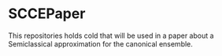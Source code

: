 # SCCEPaper

This repositories holds cold that will be used in a paper about a Semiclassical approximation for the canonical ensemble.
